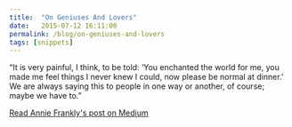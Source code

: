```yaml
---
title:  "On Geniuses And Lovers"
date:   2015-07-12 16:11:00
permalink: /blog/on-geniuses-and-lovers
tags: [snippets]
---
```


“It is very painful, I think, to be told: ‘You enchanted the world for me, you made me feel things I never knew I could, now please be normal at dinner.’ We are always saying this to people in one way or another, of course; maybe we have to.”

[Read Annie Frankly's post on Medium](https://medium.com/@annie_frankly/be-normal-at-dinner-on-geniuses-lovers-and-the-asks-we-make-of-both-ecbe29b02f35)
